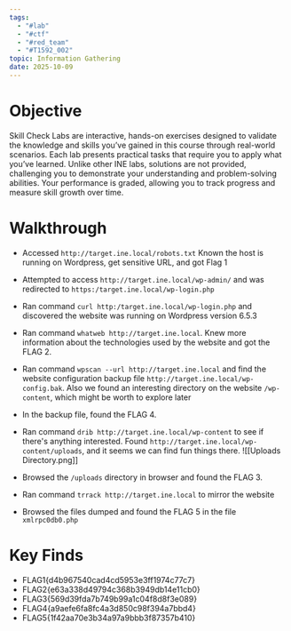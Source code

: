 ```yaml
---
tags:
  - "#lab"
  - "#ctf"
  - "#red_team"
  - "#T1592_002"
topic: Information Gathering
date: 2025-10-09
---
```

# Objective

Skill Check Labs are interactive, hands-on exercises designed to validate the knowledge and skills you’ve gained in this course through real-world scenarios. Each lab presents practical tasks that require you to apply what you’ve learned. Unlike other INE labs, solutions are not provided, challenging you to demonstrate your understanding and problem-solving abilities. Your performance is graded, allowing you to track progress and measure skill growth over time.

# Walkthrough

- Accessed `http://target.ine.local/robots.txt` Known the host is running on Wordpress, get sensitive URL, and got Flag 1
  
- Attempted to access `http://target.ine.local/wp-admin/` and was redirected to `https:/target.ine.local/wp-login.php`

- Ran command `curl http:/target.ine.local/wp-login.php` and discovered the website was running on Wordpress version 6.5.3

- Ran command `whatweb http://target.ine.local`. Knew more information about the technologies used by the website and got the FLAG 2.

- Ran command `wpscan --url http://target.ine.local` and find the website configuration backup file `http://target.ine.local/wp-config.bak`. Also we found an interesting directory on the website `/wp-content`, which might be worth to explore later

- In the backup file, found the FLAG 4.

- Ran command `drib http://target.ine.local/wp-content` to see if there's anything interested. Found `http://target.ine.local/wp-content/uploads`, and it seems we can find fun things there.
  ![[Uploads Directory.png]]
- Browsed the `/uploads` directory in browser and found the FLAG 3.

- Ran command `trrack http://target.ine.local` to mirror the website

- Browsed the files dumped and found the FLAG 5 in the file `xmlrpc0db0.php`

# Key Finds
- FLAG1{d4b967540cad4cd5953e3ff1974c77c7}
- FLAG2{e63a338d49794c368b3949db14e11cb0}
- FLAG3{569d39fda7b749b99a1c04f8d8f3e089}
- FLAG4{a9aefe6fa8fc4a3d850c98f394a7bbd4}
- FLAG5{1f42aa70e3b34a97a9bbb3f87357b410}
